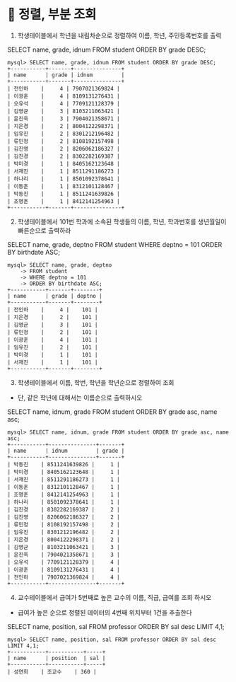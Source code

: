 # 📌 정렬, 부분 조회

1. 학생테이블에서 학년을 내림차순으로 정렬하여 이름, 학년, 주민등록번호를 출력

SELECT name, grade, idnum FROM student ORDER BY grade DESC;

```
mysql> SELECT name, grade, idnum FROM student ORDER BY grade DESC;
+-----------+-------+---------------+
| name      | grade | idnum         |
+-----------+-------+---------------+
| 전인하    |     4 | 7907021369824 |
| 이광훈    |     4 | 8109131276431 |
| 오유석    |     4 | 7709121128379 |
| 김영균    |     3 | 8103211063421 |
| 윤진욱    |     3 | 7904021358671 |
| 지은경    |     2 | 8004122298371 |
| 임유진    |     2 | 8301212196482 |
| 류민정    |     2 | 8108192157498 |
| 김진영    |     2 | 8206062186327 |
| 김진경    |     2 | 8302282169387 |
| 박미경    |     1 | 8405162123648 |
| 서재진    |     1 | 8511291186273 |
| 하나리    |     1 | 8501092378641 |
| 이동훈    |     1 | 8312101128467 |
| 박동진    |     1 | 8511241639826 |
| 조명훈    |     1 | 8412141254963 |
+-----------+-------+---------------+

````



2. 학생테이블에서 101번 학과에 소속된 학생들의 이름, 학년, 학과번호를 생년월일이 빠른순으로 출력하라

SELECT name, grade, deptno FROM student WHERE deptno = 101 ORDER BY birthdate ASC;


```
mysql> SELECT name, grade, deptno
    -> FROM student
    -> WHERE deptno = 101
    -> ORDER BY birthdate ASC;
+-----------+-------+--------+
| name      | grade | deptno |
+-----------+-------+--------+
| 전인하    |     4 |    101 |
| 지은경    |     2 |    101 |
| 김영균    |     3 |    101 |
| 류민정    |     2 |    101 |
| 이광훈    |     4 |    101 |
| 임유진    |     2 |    101 |
| 박미경    |     1 |    101 |
| 서재진    |     1 |    101 |
+-----------+-------+--------+
```
3. 학생테이블에서 이름, 학번, 학년을 학년순으로 정렬하여 조회
- 단, 같은 학년에 대해서는 이름순으로 출력하시오

SELECT name, idnum, grade FROM student ORDER BY grade asc, name asc;
```
mysql> SELECT name, idnum, grade FROM student ORDER BY grade asc, name asc;
+-----------+---------------+-------+
| name      | idnum         | grade |
+-----------+---------------+-------+
| 박동진    | 8511241639826 |     1 |
| 박미경    | 8405162123648 |     1 |
| 서재진    | 8511291186273 |     1 |
| 이동훈    | 8312101128467 |     1 |
| 조명훈    | 8412141254963 |     1 |
| 하나리    | 8501092378641 |     1 |
| 김진경    | 8302282169387 |     2 |
| 김진영    | 8206062186327 |     2 |
| 류민정    | 8108192157498 |     2 |
| 임유진    | 8301212196482 |     2 |
| 지은경    | 8004122298371 |     2 |
| 김영균    | 8103211063421 |     3 |
| 윤진욱    | 7904021358671 |     3 |
| 오유석    | 7709121128379 |     4 |
| 이광훈    | 8109131276431 |     4 |
| 전인하    | 7907021369824 |     4 |
+-----------+---------------+-------+
```

4. 교수테이블에서 급여가 5번째로 높은 교수의 이름, 직급, 급여를 조회 하시오 
- 급여가 높은 순으로 정렬된 데이터의 4번째 위치부터 1건을 추출한다

SELECT name, position, sal FROM professor ORDER BY sal desc LIMIT 4,1;

```
mysql> SELECT name, position, sal FROM professor ORDER BY sal desc LIMIT 4,1;
+-----------+-----------+-----+
| name      | position  | sal |
+-----------+-----------+-----+
| 성연희    | 조교수    | 360 |
```
